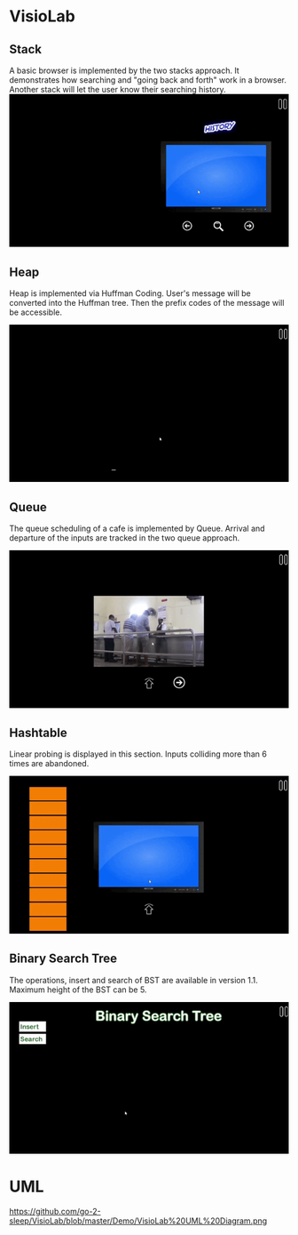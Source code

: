 # VisioLab

## Stack
A basic browser is implemented by the two stacks approach. It demonstrates how searching and "going back and forth" work in a browser. Another stack will let the user know
their searching history.
![](Demo/Stack.gif)

## Heap
Heap is implemented via Huffman Coding. User's message will be converted into the Huffman tree. Then the prefix codes of the message will be accessible.

![](Demo/Heap.gif)

## Queue
The queue scheduling of a cafe is implemented by Queue. Arrival and departure of the inputs are tracked in the two queue approach.

![](Demo/Queue.gif)

## Hashtable
Linear probing is displayed in this section. Inputs colliding more than 6 times are abandoned.

![](Demo/Hashtable.gif)

## Binary Search Tree
The operations, insert and search of BST are available in version 1.1. Maximum height of the BST can be 5.

![](Demo/BST.gif)

# UML

https://github.com/go-2-sleep/VisioLab/blob/master/Demo/VisioLab%20UML%20Diagram.png
